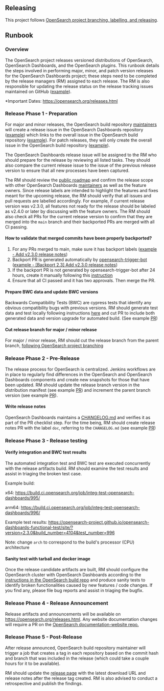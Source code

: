 ## Releasing

This project follows [OpenSearch project branching, labelling, and releasing](https://github.com/opensearch-project/.github/blob/main/RELEASING.md).

## Runbook

### Overview

The OpenSearch project releases versioned distributions of OpenSearch, OpenSearch Dashboards, and the OpenSearch plugins. This runbook details the steps involved in performing major, minor, and patch version releases for the OpenSearch Dashboards project; these steps need to be completed by the release managers (RM) assigned to each release. The RM is also responsible for updating the release status on the release tracking issues maintained on GitHub ([example](https://github.com/opensearch-project/OpenSearch-Dashboards/issues/2230)).

\*Important Dates: https://opensearch.org/releases.html

### Release Phase 1 - Preparation

For major and minor releases, the OpenSearch build repository [maintainers](https://github.com/opensearch-project/opensearch-build/blob/main/MAINTAINERS.md) will create a release issue in the OpenSearch Dashboards repository ([example](https://github.com/opensearch-project/OpenSearch-Dashboards/issues/2230)) which links to the overall issue in the OpenSearch build repository ([example](https://github.com/opensearch-project/opensearch-build/issues/2447)). For patch releases, they will only create the overall issue in the OpenSearch build repository ([example](https://github.com/opensearch-project/opensearch-build/issues/2650)).

The OpenSearch Dashboards release issue will be assigned to the RM who should prepare for the release by reviewing all listed tasks. They should also compare the current release issue to the issue of the previous release version to ensure that all new processes have been captured.

The RM should review the [public roadmap](https://github.com/orgs/opensearch-project/projects/1) and confirm the release scope with other OpenSearch Dashboards [maintainers](https://github.com/opensearch-project/OpenSearch-Dashboards/blob/main/MAINTAINERS.md) as well as the feature owners. Since release labels are intended to highlight the features and fixes meant for the upcoming release, the RM should verify that all issues and pull requests are labelled accordingly. For example, if current release version was v2.3.0, all features not ready for the release should be labeled as v2.4.0 or later by discussing with the feature owners. The RM should also check all PRs for the current release version to confirm that they are merged into the `main` branch and their backported PRs are merged with all CI passing.

#### How to validate that merged commits have been properly backported?

1. For any PRs merged to main, make sure it has backport labels ([example - Add v2.3.0 release notes](https://github.com/opensearch-project/OpenSearch-Dashboards/pull/2318))
2. Backport PR is generated automatically by [opensearch-trigger-bot](https://github.com/apps/opensearch-trigger-bot)
   ([example - [Backport 2.3] Add v2.3.0 release notes](https://github.com/opensearch-project/OpenSearch-Dashboards/pull/2333))
3. If the backport PR is not generated by opensearch-trigger-bot after 24 hours, create it manually following this [instruction](https://github.com/opensearch-project/.github/blob/main/RELEASING.md#backporting)
4. Ensure that all CI passed and it has two approvals. Then merge the PR.

#### Prepare BWC data and update BWC versions

Backwards Compatibility Tests (BWC) are cypress tests that identify any obvious compatibility bugs with previous versions. RM should generate test data and test locally following instructions [here](https://github.com/opensearch-project/OpenSearch-Dashboards/blob/main/TESTING.md#backwards-compatibility-tests) and cut PR to include both generated data and version upgrade for automated build. (See example [PR](https://github.com/opensearch-project/OpenSearch-Dashboards/pull/2393/files))

#### Cut release branch for major / minor release

For major / minor release, RM should cut the release branch from the parent branch, [following OpenSearch project branching](https://github.com/opensearch-project/.github/blob/main/RELEASING.md#opensearch-branching)

### Release Phase 2 - Pre-Release

The release process for OpenSearch is centralized. Jenkins workflows are in place to regularly find differences in the OpenSearch and OpenSearch Dashboards components and create new snapshots for those that have been updated. RM should update the release branch version in the distribution manifest (see example [PR](https://github.com/opensearch-project/opensearch-build/pull/2586/files)) and increment the parent branch version (see example [PR](https://github.com/opensearch-project/OpenSearch-Dashboards/pull/2295/files)).

#### Write release notes

OpenSearch Dashboards maintains a [CHANGELOG.md](https://github.com/opensearch-project/OpenSearch-Dashboards/blob/main/CHANGELOG.md) and verifies it as part of the PR checklist step. For the time being, RM should create release notes PR with the label `doc`, referring to the `CHANGELOG.md` (see example [PR](https://github.com/opensearch-project/OpenSearch-Dashboards/pull/2318))

### Release Phase 3 - Release testing

#### Verify integration and BWC test results

The automated integration test and BWC test are executed concurrently with the release artifacts build. RM should examine the test results and assist in triaging the broken test case.

Example build:

x64: https://build.ci.opensearch.org/job/integ-test-opensearch-dashboards/995/

arm64: https://build.ci.opensearch.org/job/integ-test-opensearch-dashboards/996/

Example test results:
https://opensearch-project.github.io/opensearch-dashboards-functional-test/site/?version=2.3.0&build_number=4104&test_number=996

Note: change `arch` to correspond to the build's processor (CPU) architecture

#### Sanity test with tarball and docker image

Once the release candidate artifacts are built, RM should configure the OpenSearch cluster with OpenSearch Dashboards according to the [instructions in the OpenSearch build repo](https://github.com/opensearch-project/opensearch-build/issues/2447#issuecomment-1241406594) and produce sanity tests to identify broken functionalities caused by new features / code changes. If you find any, please file bug reports and assist in triaging the bugfix.

### Release Phase 4 - Release Announcement

Release artifacts and announcements will be available on https://opensearch.org/releases.html. Any website documentation changes will require a PR on the [OpenSearch documentation-website repo.](https://github.com/opensearch-project/documentation-website)

### Release Phase 5 - Post-Release

After release announced, OpenSearch build repository maintainer will trigger a job that creates a tag in each repository based on the commit hash and branch that was included in the release (which could take a couple hours for it to be available).

RM should update the [release page](https://github.com/opensearch-project/OpenSearch-Dashboards/releases/) with the latest download URL and release notes after the release tag created. RM is also advised to conduct a retrospective and publish the findings.
